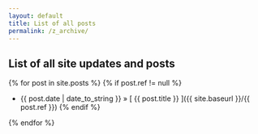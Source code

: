 ```yaml
---
layout: default
title: List of all posts
permalink: /z_archive/
---
```


## List of all site updates and posts

{% for post in site.posts %}
  {% if post.ref != null %}
  * {{ post.date | date_to_string }} &raquo; [ {{ post.title }} ]({{ site.baseurl }}/{{ post.ref }})
  {% endif %}

{% endfor %}